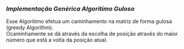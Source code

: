 <html>
  <head><h3><i>Implementação Genérica Algoritimo Guloso</i></h3></head>
  <body>
   <p>Esse Algoritimo efetua um caminhamento na matriz de forma gulosa (greedy Algorithm).</br>
   Ocaminhamente se dá através da escolha de posição através do maior número que está a volta da posição 
   atual.</br>
   </p>
  </body>
</html>

